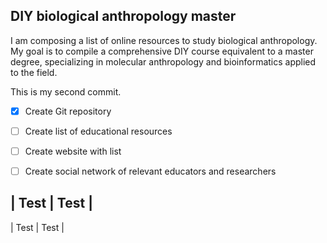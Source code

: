 ## DIY biological anthropology master

I am composing a list of online resources to study biological anthropology. My goal is to compile a comprehensive DIY course equivalent to a master degree, specializing in molecular anthropology and bioinformatics applied to the field.

This is my second commit.


- [x] Create Git repository
- [ ] Create list of educational resources
- [ ] Create website with list
- [ ] Create social network of relevant educators and researchers


| Test | Test |
----------------
| Test | Test |

